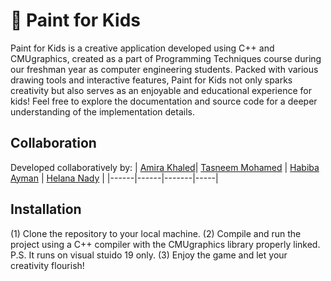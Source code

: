 # 🎨 Paint for Kids 
Paint for Kids is a creative application developed using C++ and CMUgraphics, created as a part of Programming Techniques course during our freshman year as computer engineering students. Packed with various drawing tools and interactive features, Paint for Kids not only sparks creativity but also serves as an enjoyable and educational experience for kids!
Feel free to explore the documentation and source code for a deeper understanding of the implementation details.

## Collaboration
Developed collaboratively by:
| [Amira Khaled](https://github.com/AmiraKhalid04)| [Tasneem Mohamed](https://github.com/Tasneemmohammed0) | [Habiba Ayman](https://github.com/habibayman) | [Helana Nady](https://github.com/HelanaNady) | 
|------|------|-------|-----|

## Installation
(1) Clone the repository to your local machine.
(2) Compile and run the project using a C++ compiler with the CMUgraphics library properly linked.
    P.S. It runs on visual stuido 19 only.
(3) Enjoy the game and let your creativity flourish!
